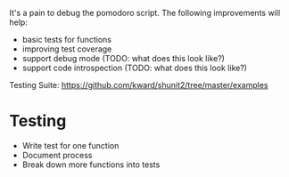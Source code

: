 It's a pain to debug the pomodoro script. The following improvements will help:

- basic tests for functions
- improving test coverage
- support debug mode (TODO: what does this look like?)
- support code introspection (TODO: what does this look like?)

Testing Suite:
https://github.com/kward/shunit2/tree/master/examples


# Testing
- Write test for one function
- Document process
- Break down more functions into tests

